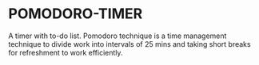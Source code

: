 # POMODORO-TIMER
A timer with to-do list. Pomodoro technique is a time management technique to divide work into intervals of 25 mins and taking short breaks for refreshment to work efficiently.
